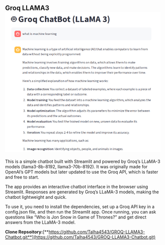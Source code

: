 **Groq LLAMA3**
![image alt](https://github.com/Talha4543/GROQ-LLAMA3-Chatbot/blob/a31b66a8c08e2d18498ecda86d19515e5c7bce67/screenshot.PNG)
---------------

This is a simple chatbot built with Streamlit and powered by Groq’s LLaMA-3 models (llama3-8b-8192, llama3-70b-8192). It was originally made for OpenAI’s GPT models but later updated to use the Groq API, which is faster and free to start.

The app provides an interactive chatbot interface in the browser using Streamlit. Responses are generated by Groq’s LLaMA-3 models, making the chatbot lightweight and quick.

To use it, you need to install the dependencies, set up a Groq API key in a config.json file, and then run the Streamlit app. Once running, you can ask questions like “Who is Jon Snow in Game of Thrones?” and get direct answers from the LLaMA-3 model.

**Clone Repsoitory:**[**https://github.com/Talha4543/GROQ-LLAMA3-Chatbot.git**](https://github.com/Talha4543/GROQ-LLAMA3-Chatbot.git)


